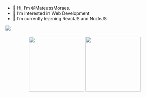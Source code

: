 - 👋 Hi, I’m @MateussMoraes.
- 👀 I’m interested in Web Development
- 🌱 I’m currently learning ReactJS and NodeJS


<div>
  <a href="https://www.linkedin.com/in/mateus-moraes-826309225/" target="_blank"><img src="https://img.shields.io/badge/-LinkedIn-%230077B5?style=for-the-badge&logo=linkedin&logoColor=white" target="_blank"></a> 
</div>

<div align="center" style="margin-top: ">
  <img src="https://images-wixmp-ed30a86b8c4ca887773594c2.wixmp.com/f/82270e70-01a6-4570-8622-80a356bb7daa/dfeigs1-0808568b-c170-4e5d-9236-229174397e3f.gif?token=eyJ0eXAiOiJKV1QiLCJhbGciOiJIUzI1NiJ9.eyJzdWIiOiJ1cm46YXBwOjdlMGQxODg5ODIyNjQzNzNhNWYwZDQxNWVhMGQyNmUwIiwiaXNzIjoidXJuOmFwcDo3ZTBkMTg4OTgyMjY0MzczYTVmMGQ0MTVlYTBkMjZlMCIsIm9iaiI6W1t7InBhdGgiOiJcL2ZcLzgyMjcwZTcwLTAxYTYtNDU3MC04NjIyLTgwYTM1NmJiN2RhYVwvZGZlaWdzMS0wODA4NTY4Yi1jMTcwLTRlNWQtOTIzNi0yMjkxNzQzOTdlM2YuZ2lmIn1dXSwiYXVkIjpbInVybjpzZXJ2aWNlOmZpbGUuZG93bmxvYWQiXX0.gZqmch91_p9DKvrchO3iLApGU1TyBXthuJCDKqroj0Q" height="175" style="margin-top: 20"/>

<img src="https://media.tenor.com/A32q04Ml-DwAAAAC/tony-tony-tony-chopper.gif" height="175" />
</div>


